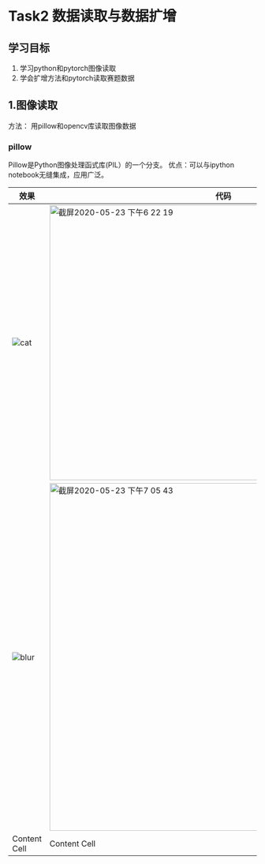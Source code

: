 # Task2 数据读取与数据扩增

## 学习目标
1. 学习python和pytorch图像读取
2. 学会扩增方法和pytorch读取赛题数据


## 1.图像读取
方法： 用pillow和opencv库读取图像数据

### pillow
Pillow是Python图像处理函式库(PIL）的一个分支。
优点：可以与ipython notebook无缝集成，应用广泛。

| 效果 | 代码 |
| ------------- | ------------- |
|![cat](https://user-images.githubusercontent.com/55572398/82728270-edf59e00-9d21-11ea-95bc-f7802e96a41c.jpg)| <img width="558" alt="截屏2020-05-23 下午6 22 19" src="https://user-images.githubusercontent.com/55572398/82728449-bb987080-9d22-11ea-927b-a0c22bf62364.png">|
|![blur](https://user-images.githubusercontent.com/55572398/82729244-8c84fd80-9d28-11ea-8382-f0075f8dee95.jpg) | <img width="705" alt="截屏2020-05-23 下午7 05 43" src="https://user-images.githubusercontent.com/55572398/82729250-9dce0a00-9d28-11ea-915d-2c862246961b.png"> |
| Content Cell | Content Cell |


